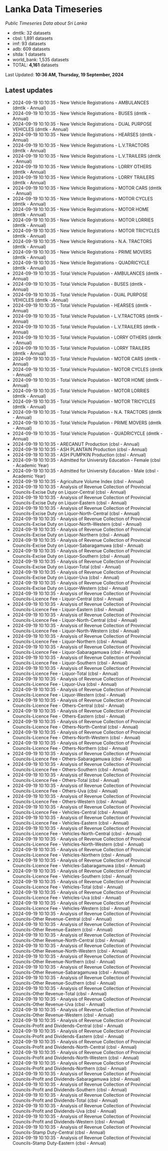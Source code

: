 # Lanka Data Timeseries
*Public Timeseries Data about Sri Lanka*

* dmtlk: 32 datasets
* cbsl: 1,891 datasets
* imf: 93 datasets
* adb: 609 datasets
* sltda: 1 datasets
* world_bank: 1,535 datasets
* TOTAL: **4,161** datasets

Last Updated: **10:36 AM, Thursday, 19 September, 2024**

## Latest updates

* 2024-09-19 10:10:35 - New Vehicle Registrations - AMBULANCES (dmtlk - Annual)
* 2024-09-19 10:10:35 - New Vehicle Registrations - BUSES (dmtlk - Annual)
* 2024-09-19 10:10:35 - New Vehicle Registrations - DUAL PURPOSE VEHICLES (dmtlk - Annual)
* 2024-09-19 10:10:35 - New Vehicle Registrations - HEARSES (dmtlk - Annual)
* 2024-09-19 10:10:35 - New Vehicle Registrations - L.V.TRACTORS (dmtlk - Annual)
* 2024-09-19 10:10:35 - New Vehicle Registrations - L.V.TRAILERS (dmtlk - Annual)
* 2024-09-19 10:10:35 - New Vehicle Registrations - LORRY OTHERS (dmtlk - Annual)
* 2024-09-19 10:10:35 - New Vehicle Registrations - LORRY TRAILERS (dmtlk - Annual)
* 2024-09-19 10:10:35 - New Vehicle Registrations - MOTOR CARS (dmtlk - Annual)
* 2024-09-19 10:10:35 - New Vehicle Registrations - MOTOR CYCLES (dmtlk - Annual)
* 2024-09-19 10:10:35 - New Vehicle Registrations - MOTOR HOME (dmtlk - Annual)
* 2024-09-19 10:10:35 - New Vehicle Registrations - MOTOR LORRIES (dmtlk - Annual)
* 2024-09-19 10:10:35 - New Vehicle Registrations - MOTOR TRICYCLES (dmtlk - Annual)
* 2024-09-19 10:10:35 - New Vehicle Registrations - N.A. TRACTORS (dmtlk - Annual)
* 2024-09-19 10:10:35 - New Vehicle Registrations - PRIME MOVERS (dmtlk - Annual)
* 2024-09-19 10:10:35 - New Vehicle Registrations - QUADRICYCLE (dmtlk - Annual)
* 2024-09-19 10:10:35 - Total Vehicle Population - AMBULANCES (dmtlk - Annual)
* 2024-09-19 10:10:35 - Total Vehicle Population - BUSES (dmtlk - Annual)
* 2024-09-19 10:10:35 - Total Vehicle Population - DUAL PURPOSE VEHICLES (dmtlk - Annual)
* 2024-09-19 10:10:35 - Total Vehicle Population - HEARSES (dmtlk - Annual)
* 2024-09-19 10:10:35 - Total Vehicle Population - L.V.TRACTORS (dmtlk - Annual)
* 2024-09-19 10:10:35 - Total Vehicle Population - L.V.TRAILERS (dmtlk - Annual)
* 2024-09-19 10:10:35 - Total Vehicle Population - LORRY OTHERS (dmtlk - Annual)
* 2024-09-19 10:10:35 - Total Vehicle Population - LORRY TRAILERS (dmtlk - Annual)
* 2024-09-19 10:10:35 - Total Vehicle Population - MOTOR CARS (dmtlk - Annual)
* 2024-09-19 10:10:35 - Total Vehicle Population - MOTOR CYCLES (dmtlk - Annual)
* 2024-09-19 10:10:35 - Total Vehicle Population - MOTOR HOME (dmtlk - Annual)
* 2024-09-19 10:10:35 - Total Vehicle Population - MOTOR LORRIES (dmtlk - Annual)
* 2024-09-19 10:10:35 - Total Vehicle Population - MOTOR TRICYCLES (dmtlk - Annual)
* 2024-09-19 10:10:35 - Total Vehicle Population - N.A. TRACTORS (dmtlk - Annual)
* 2024-09-19 10:10:35 - Total Vehicle Population - PRIME MOVERS (dmtlk - Annual)
* 2024-09-19 10:10:35 - Total Vehicle Population - QUADRICYCLE (dmtlk - Annual)
* 2024-09-19 10:10:35 - ARECANUT Production (cbsl - Annual)
* 2024-09-19 10:10:35 - ASH PLANTAIN Production (cbsl - Annual)
* 2024-09-19 10:10:35 - ASH PUMPKIN Production (cbsl - Annual)
* 2024-09-19 10:10:35 - Admitted for University Education - Female (cbsl - Academic Year)
* 2024-09-19 10:10:35 - Admitted for University Education - Male (cbsl - Academic Year)
* 2024-09-19 10:10:35 - Agriculture Volume Index (cbsl - Annual)
* 2024-09-19 10:10:35 - Analysis of Revenue Collection of Provincial Councils-Excise Duty on Liquor-Central (cbsl - Annual)
* 2024-09-19 10:10:35 - Analysis of Revenue Collection of Provincial Councils-Excise Duty on Liquor-Eastern (cbsl - Annual)
* 2024-09-19 10:10:35 - Analysis of Revenue Collection of Provincial Councils-Excise Duty on Liquor-North-Central (cbsl - Annual)
* 2024-09-19 10:10:35 - Analysis of Revenue Collection of Provincial Councils-Excise Duty on Liquor-North-Western (cbsl - Annual)
* 2024-09-19 10:10:35 - Analysis of Revenue Collection of Provincial Councils-Excise Duty on Liquor-Northern (cbsl - Annual)
* 2024-09-19 10:10:35 - Analysis of Revenue Collection of Provincial Councils-Excise Duty on Liquor-Sabaragamuwa (cbsl - Annual)
* 2024-09-19 10:10:35 - Analysis of Revenue Collection of Provincial Councils-Excise Duty on Liquor-Southern (cbsl - Annual)
* 2024-09-19 10:10:35 - Analysis of Revenue Collection of Provincial Councils-Excise Duty on Liquor-Total (cbsl - Annual)
* 2024-09-19 10:10:35 - Analysis of Revenue Collection of Provincial Councils-Excise Duty on Liquor-Uva (cbsl - Annual)
* 2024-09-19 10:10:35 - Analysis of Revenue Collection of Provincial Councils-Excise Duty on Liquor-Western (cbsl - Annual)
* 2024-09-19 10:10:35 - Analysis of Revenue Collection of Provincial Councils-Licence Fee - Liquor-Central (cbsl - Annual)
* 2024-09-19 10:10:35 - Analysis of Revenue Collection of Provincial Councils-Licence Fee - Liquor-Eastern (cbsl - Annual)
* 2024-09-19 10:10:35 - Analysis of Revenue Collection of Provincial Councils-Licence Fee - Liquor-North-Central (cbsl - Annual)
* 2024-09-19 10:10:35 - Analysis of Revenue Collection of Provincial Councils-Licence Fee - Liquor-North-Western (cbsl - Annual)
* 2024-09-19 10:10:35 - Analysis of Revenue Collection of Provincial Councils-Licence Fee - Liquor-Northern (cbsl - Annual)
* 2024-09-19 10:10:35 - Analysis of Revenue Collection of Provincial Councils-Licence Fee - Liquor-Sabaragamuwa (cbsl - Annual)
* 2024-09-19 10:10:35 - Analysis of Revenue Collection of Provincial Councils-Licence Fee - Liquor-Southern (cbsl - Annual)
* 2024-09-19 10:10:35 - Analysis of Revenue Collection of Provincial Councils-Licence Fee - Liquor-Total (cbsl - Annual)
* 2024-09-19 10:10:35 - Analysis of Revenue Collection of Provincial Councils-Licence Fee - Liquor-Uva (cbsl - Annual)
* 2024-09-19 10:10:35 - Analysis of Revenue Collection of Provincial Councils-Licence Fee - Liquor-Western (cbsl - Annual)
* 2024-09-19 10:10:35 - Analysis of Revenue Collection of Provincial Councils-Licence Fee - Others-Central (cbsl - Annual)
* 2024-09-19 10:10:35 - Analysis of Revenue Collection of Provincial Councils-Licence Fee - Others-Eastern (cbsl - Annual)
* 2024-09-19 10:10:35 - Analysis of Revenue Collection of Provincial Councils-Licence Fee - Others-North-Central (cbsl - Annual)
* 2024-09-19 10:10:35 - Analysis of Revenue Collection of Provincial Councils-Licence Fee - Others-North-Western (cbsl - Annual)
* 2024-09-19 10:10:35 - Analysis of Revenue Collection of Provincial Councils-Licence Fee - Others-Northern (cbsl - Annual)
* 2024-09-19 10:10:35 - Analysis of Revenue Collection of Provincial Councils-Licence Fee - Others-Sabaragamuwa (cbsl - Annual)
* 2024-09-19 10:10:35 - Analysis of Revenue Collection of Provincial Councils-Licence Fee - Others-Southern (cbsl - Annual)
* 2024-09-19 10:10:35 - Analysis of Revenue Collection of Provincial Councils-Licence Fee - Others-Total (cbsl - Annual)
* 2024-09-19 10:10:35 - Analysis of Revenue Collection of Provincial Councils-Licence Fee - Others-Uva (cbsl - Annual)
* 2024-09-19 10:10:35 - Analysis of Revenue Collection of Provincial Councils-Licence Fee - Others-Western (cbsl - Annual)
* 2024-09-19 10:10:35 - Analysis of Revenue Collection of Provincial Councils-Licence Fee - Vehicles-Central (cbsl - Annual)
* 2024-09-19 10:10:35 - Analysis of Revenue Collection of Provincial Councils-Licence Fee - Vehicles-Eastern (cbsl - Annual)
* 2024-09-19 10:10:35 - Analysis of Revenue Collection of Provincial Councils-Licence Fee - Vehicles-North-Central (cbsl - Annual)
* 2024-09-19 10:10:35 - Analysis of Revenue Collection of Provincial Councils-Licence Fee - Vehicles-North-Western (cbsl - Annual)
* 2024-09-19 10:10:35 - Analysis of Revenue Collection of Provincial Councils-Licence Fee - Vehicles-Northern (cbsl - Annual)
* 2024-09-19 10:10:35 - Analysis of Revenue Collection of Provincial Councils-Licence Fee - Vehicles-Sabaragamuwa (cbsl - Annual)
* 2024-09-19 10:10:35 - Analysis of Revenue Collection of Provincial Councils-Licence Fee - Vehicles-Southern (cbsl - Annual)
* 2024-09-19 10:10:35 - Analysis of Revenue Collection of Provincial Councils-Licence Fee - Vehicles-Total (cbsl - Annual)
* 2024-09-19 10:10:35 - Analysis of Revenue Collection of Provincial Councils-Licence Fee - Vehicles-Uva (cbsl - Annual)
* 2024-09-19 10:10:35 - Analysis of Revenue Collection of Provincial Councils-Licence Fee - Vehicles-Western (cbsl - Annual)
* 2024-09-19 10:10:35 - Analysis of Revenue Collection of Provincial Councils-Other Revenue-Central (cbsl - Annual)
* 2024-09-19 10:10:35 - Analysis of Revenue Collection of Provincial Councils-Other Revenue-Eastern (cbsl - Annual)
* 2024-09-19 10:10:35 - Analysis of Revenue Collection of Provincial Councils-Other Revenue-North-Central (cbsl - Annual)
* 2024-09-19 10:10:35 - Analysis of Revenue Collection of Provincial Councils-Other Revenue-North-Western (cbsl - Annual)
* 2024-09-19 10:10:35 - Analysis of Revenue Collection of Provincial Councils-Other Revenue-Northern (cbsl - Annual)
* 2024-09-19 10:10:35 - Analysis of Revenue Collection of Provincial Councils-Other Revenue-Sabaragamuwa (cbsl - Annual)
* 2024-09-19 10:10:35 - Analysis of Revenue Collection of Provincial Councils-Other Revenue-Southern (cbsl - Annual)
* 2024-09-19 10:10:35 - Analysis of Revenue Collection of Provincial Councils-Other Revenue-Total (cbsl - Annual)
* 2024-09-19 10:10:35 - Analysis of Revenue Collection of Provincial Councils-Other Revenue-Uva (cbsl - Annual)
* 2024-09-19 10:10:35 - Analysis of Revenue Collection of Provincial Councils-Other Revenue-Western (cbsl - Annual)
* 2024-09-19 10:10:35 - Analysis of Revenue Collection of Provincial Councils-Profit and Dividends-Central (cbsl - Annual)
* 2024-09-19 10:10:35 - Analysis of Revenue Collection of Provincial Councils-Profit and Dividends-Eastern (cbsl - Annual)
* 2024-09-19 10:10:35 - Analysis of Revenue Collection of Provincial Councils-Profit and Dividends-North-Central (cbsl - Annual)
* 2024-09-19 10:10:35 - Analysis of Revenue Collection of Provincial Councils-Profit and Dividends-North-Western (cbsl - Annual)
* 2024-09-19 10:10:35 - Analysis of Revenue Collection of Provincial Councils-Profit and Dividends-Northern (cbsl - Annual)
* 2024-09-19 10:10:35 - Analysis of Revenue Collection of Provincial Councils-Profit and Dividends-Sabaragamuwa (cbsl - Annual)
* 2024-09-19 10:10:35 - Analysis of Revenue Collection of Provincial Councils-Profit and Dividends-Southern (cbsl - Annual)
* 2024-09-19 10:10:35 - Analysis of Revenue Collection of Provincial Councils-Profit and Dividends-Total (cbsl - Annual)
* 2024-09-19 10:10:35 - Analysis of Revenue Collection of Provincial Councils-Profit and Dividends-Uva (cbsl - Annual)
* 2024-09-19 10:10:35 - Analysis of Revenue Collection of Provincial Councils-Profit and Dividends-Western (cbsl - Annual)
* 2024-09-19 10:10:35 - Analysis of Revenue Collection of Provincial Councils-Stamp Duty-Central (cbsl - Annual)
* 2024-09-19 10:10:35 - Analysis of Revenue Collection of Provincial Councils-Stamp Duty-Eastern (cbsl - Annual)